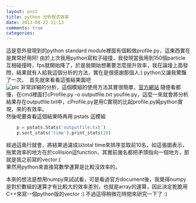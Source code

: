 ```yaml
---
layout: post
title: python 分析程式效率
date: 2013-08-22 11:13
comments: true
categories: 
---
```



這是意外發現到的python standard module裡面有個較做profile.py，這東西實在是異常好用阿! 由於上次我用python寫粒子碰撞，我發現當我用到150個particle互相碰撞時，fps就開始降了，於是我開始想著要怎麼提升效率，我在論壇上面發問，結果就有人給我這個分析的方法，實在是很感謝那個人:) python又讓我驚豔了一次。  首先就來看看這張結果圖吧  
![pic][1]
非常詳細的分析，這個模組的使用方法其實很簡單，[官方網站][2] 隨便看都懂，在cmd裡面打cProfile.py -o outputfile.txt youfile.py，這麼一來就會將分析結果存在outputfile.txt中，cProfile.py是用C實現的比起profile.py純python實現，來的有效率。  
然後呢要查看這個結果時再用 pstats 這模組  
```python  
	p = pstats.Stats('outputfile.txt')  
	p.sort_stats('time').print_stats(10)  
```	  
經過這兩行就會，將結果過濾成以total time來排序並取前10名，如這張圖表示，拖累效率的地方在於collision這function，其實前幾名都把矛頭指向一個地方，那就是我之前寫的vector:(  
果然用python來直接寫數學運算是比較沒效率的。  
  
本來的想法是想用numpy來試試看，可是看過官方document後，我覺得numpy是對於數組的運算才有比較大的效率差別，也就是array的運算，因此決定乾脆用C++來寫一個python版的vector :) 不過這得稍微花時間來研究一下了 :)

[1]: http://i.imgur.com/LRQIq93.png
[2]: http://docs.python.org/3.2/library/profile.html
